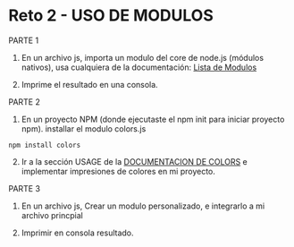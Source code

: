 # Reto 2 - USO DE MODULOS

PARTE 1

1. En un archivo js, importa un modulo del core de node.js (módulos nativos), usa cualquiera de la documentación:  [Lista de Modulos](https://nodejs.org/dist/latest-v12.x/docs/api/) 

2. Imprime el resultado en una consola.

PARTE 2

1. En un proyecto NPM (donde ejecutaste el npm init para iniciar proyecto npm). installar el modulo colors.js

```
npm install colors
```
2. Ir a la sección USAGE de la [DOCUMENTACION DE COLORS](https://www.npmjs.com/package/colors) e implementar impresiones de colores en mi proyecto.

PARTE 3

1. En un archivo js, Crear un modulo personalizado, e integrarlo a mi archivo princpial

2. Imprimir en consola resultado.